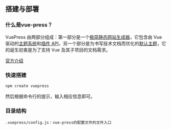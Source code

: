 ## 搭建与部署

### 什么是vue-press？

VuePress 由两部分组成：第一部分是一个[极简静态网站生成器](https://github.com/vuejs/vuepress/tree/master/packages/%40vuepress/core)，它包含由 Vue 驱动的[主题系统](https://www.vuepress.cn/theme/)和[插件 API](https://www.vuepress.cn/plugin/)，另一个部分是为书写技术文档而优化的[默认主题](https://www.vuepress.cn/theme/default-theme-config.html)，它的诞生初衷是为了支持 Vue 及其子项目的文档需求。

[官方介绍](https://www.vuepress.cn/guide/)

### 快速搭建

```js
npm create vuepress
```

然后根据命令行的提示，输入相应信息即可。

### 目录结构



```text
.vuepress/config.js：vue-press的配置文件的文件入口
```

